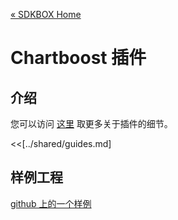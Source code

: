 [&#171; SDKBOX Home](http://sdkbox.com)

<h1>Chartboost 插件</h1>

## 介绍

您可以访问 [这里](http://www.cocos2d-x.org/sdkbox/chartboost) 取更多关于插件的细节。


<<[../shared/guides.md]


## 样例工程

[github 上的一个样例](https://github.com/sdkbox/sdkbox-sample-chartboost)

